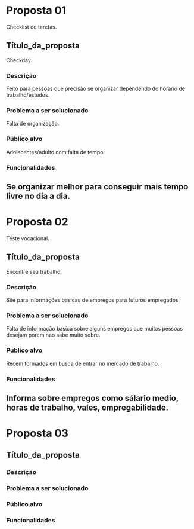 # Proposta 01
Checklist de tarefas.
## Título_da_proposta
Checkday.
### Descrição
Feito para pessoas que precisão se organizar dependendo do horario de trabalho/estudos.
### Problema a ser solucionado
Falta de organização.
### Público alvo
Adolecentes/adulto com falta de tempo.
### Funcionalidades
Se organizar melhor para conseguir mais tempo livre no dia a dia.
---

# Proposta 02
Teste vocacional.
## Título_da_proposta
Encontre seu trabalho.
### Descrição
Site para informações basicas de empregos para futuros empregados.
### Problema a ser solucionado
Falta de informação basica sobre alguns empregos que muitas pessoas desejam porem nao sabe muito sobre.
### Público alvo
Recem formados em busca de entrar no mercado de trabalho.
### Funcionalidades
Informa sobre empregos como sálario medio, horas de trabalho, vales, empregabilidade.
---

# Proposta 03

## Título_da_proposta

### Descrição

### Problema a ser solucionado

### Público alvo

### Funcionalidades
